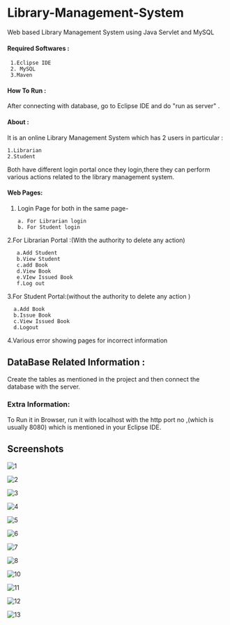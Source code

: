 # Library-Management-System
Web based Library Management System using Java Servlet and MySQL

#### Required Softwares :

     1.Eclipse IDE
     2. MySQL
     3.Maven 


#### How To Run :
After connecting with database, go to Eclipse IDE and do "run as server" .

#### About :

It is an online Library Management System which has 2 users in particular :

    1.Librarian
    2.Student

Both have different login portal once they login,there they can perform various actions related to the library management system.

#### Web Pages:

1. Login Page for both in the same page- 

       a. For Librarian login
       b. For Student login

 2.For Librarian Portal :(With the authority to delete any action)


       a.Add Student
       b.View Student
       c.add Book
       d.View Book
       e.VIew Issued Book
       f.Log out 

3.For Student Portal:(without the authority to delete any action )


      a.Add Book
      b.Issue Book
      c.View Issued Book
      d.Logout 

4.Various error showing pages for incorrect information 



## DataBase Related Information :



Create the tables as mentioned in the project and then connect the database with the server.

### Extra Information:



To Run it in Browser, run it with localhost with the http port no ,(which is usually 8080) which is mentioned in your Eclipse IDE.

## Screenshots

![1](https://github.com/Sagarika00/Library-Management-System/blob/master/images/Screenshot%20from%202020-05-21%2003-18-35.png)

![2](https://github.com/Sagarika00/Library-Management-System/blob/master/images/Screenshot%20from%202020-05-21%2003-18-56.png)

![3](https://github.com/Sagarika00/Library-Management-System/blob/master/images/Screenshot%20from%202020-05-21%2003-19-02.png)

![4](https://github.com/Sagarika00/Library-Management-System/blob/master/images/Screenshot%20from%202020-05-21%2003-19-08.png)

![5](https://github.com/Sagarika00/Library-Management-System/blob/master/images/Screenshot%20from%202020-05-21%2003-19-17.png)

![6](https://github.com/Sagarika00/Library-Management-System/blob/master/images/Screenshot%20from%202020-05-21%2003-19-24.png)

![7](https://github.com/Sagarika00/Library-Management-System/blob/master/images/Screenshot%20from%202020-05-21%2003-19-27.png)

![8](https://github.com/Sagarika00/Library-Management-System/blob/master/images/Screenshot%20from%202020-05-21%2003-19-35.png)

![10](https://github.com/Sagarika00/Library-Management-System/blob/master/images/Screenshot%20from%202020-05-21%2003-20-04.png)

![11](https://github.com/Sagarika00/Library-Management-System/blob/master/images/Screenshot%20from%202020-05-21%2003-20-09.png)

![12](https://github.com/Sagarika00/Library-Management-System/blob/master/images/Screenshot%20from%202020-05-21%2003-20-14.png)

![13](https://github.com/Sagarika00/Library-Management-System/blob/master/images/Screenshot%20from%202020-05-21%2003-20-18.png)
